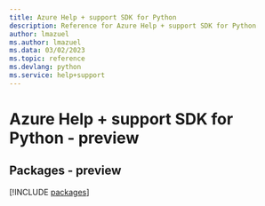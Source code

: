 ```yaml
---
title: Azure Help + support SDK for Python
description: Reference for Azure Help + support SDK for Python
author: lmazuel
ms.author: lmazuel
ms.data: 03/02/2023
ms.topic: reference
ms.devlang: python
ms.service: help+support
---
```

# Azure Help + support SDK for Python - preview
## Packages - preview
[!INCLUDE [packages](help-+-support-index.md)]
